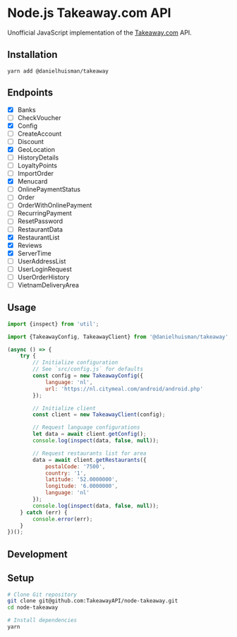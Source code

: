 # Node.js Takeaway.com API

Unofficial JavaScript implementation of the [Takeaway.com](https://www.takeaway.com) API.

## Installation
```
yarn add @danielhuisman/takeaway
```

## Endpoints
- [x] Banks
- [ ] CheckVoucher
- [x] Config
- [ ] CreateAccount
- [ ] Discount
- [x] GeoLocation
- [ ] HistoryDetails
- [ ] LoyaltyPoints
- [ ] ImportOrder
- [x] Menucard
- [ ] OnlinePaymentStatus
- [ ] Order
- [ ] OrderWithOnlinePayment
- [ ] RecurringPayment
- [ ] ResetPassword
- [ ] RestaurantData
- [x] RestaurantList
- [x] Reviews
- [x] ServerTime
- [ ] UserAddressList
- [ ] UserLoginRequest
- [ ] UserOrderHistory
- [ ] VietnamDeliveryArea

## Usage
```javascript
import {inspect} from 'util';

import {TakeawayConfig, TakeawayClient} from '@danielhuisman/takeaway';

(async () => {
    try {
        // Initialize configuration
        // See `src/config.js` for defaults
        const config = new TakeawayConfig({
            language: 'nl',
            url: 'https://nl.citymeal.com/android/android.php'
        });

        // Initialize client
        const client = new TakeawayClient(config);

        // Request language configurations
        let data = await client.getConfig();
        console.log(inspect(data, false, null));

        // Request restaurants list for area
        data = await client.getRestaurants({
            postalCode: '7500',
            country: '1',
            latitude: '52.0000000',
            longitude: '6.0000000',
            language: 'nl'
        });
        console.log(inspect(data, false, null));
    } catch (err) {
        console.error(err);
    }
})();
```

## Development
## Setup
```bash
# Clone Git repository
git clone git@github.com:TakeawayAPI/node-takeaway.git
cd node-takeaway

# Install dependencies
yarn
```
